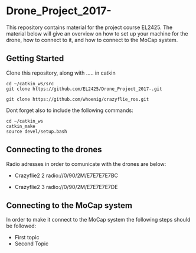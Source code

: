 # Drone_Project_2017-
This repository contains material for the project course EL2425. The material below will give an overview on how to set up your machine for the drone, how to connect to it, and how to connect to the MoCap system. 

## Getting Started

Clone this repository, along with ..... in catkin

```
cd ~/catkin_ws/src
git clone https://github.com/EL2425/Drone_Project_2017-.git

git clone https://github.com/whoenig/crazyflie_ros.git

```
Dont forget also to include the following commands:

```
cd ~/catkin_ws
catkin_make
source devel/setup.bash

```
## Connecting to the drones

Radio adresses in order to comunicate with the drones are below:

* Crazyflie2 2 radio://0/90/2M/E7E7E7E7BC

* Crazyflie2 3 radio://0/90/2M/E7E7E7E7DE

## Connecting to the MoCap system

In order to make it connect to the MoCap system the following steps should be followed:

* First topic
* Second Topic


